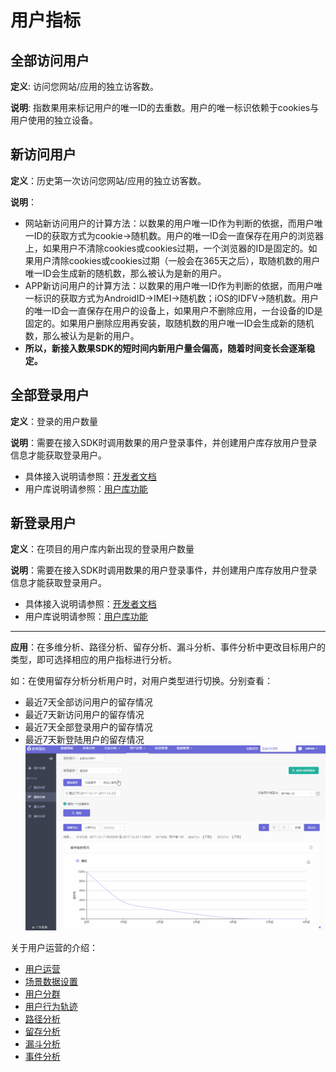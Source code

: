 # 用户指标
## 全部访问用户
**定义**: 访问您网站/应用的独立访客数。

**说明**: 指数果用来标记用户的唯一ID的去重数。用户的唯一标识依赖于cookies与用户使用的独立设备。

## 新访问用户
**定义**：历史第一次访问您网站/应用的独立访客数。

**说明**：
* 网站新访问用户的计算方法：以数果的用户唯一ID作为判断的依据，而用户唯一ID的获取方式为cookie->随机数。用户的唯一ID会一直保存在用户的浏览器上，如果用户不清除cookies或cookies过期，一个浏览器的ID是固定的。如果用户清除cookies或cookies过期（一般会在365天之后），取随机数的用户唯一ID会生成新的随机数，那么被认为是新的用户。
* APP新访问用户的计算方法：以数果的用户唯一ID作为判断的依据，而用户唯一标识的获取方式为AndroidID->IMEI->随机数；iOS的IDFV->随机数。用户的唯一ID会一直保存在用户的设备上，如果用户不删除应用，一台设备的ID是固定的。如果用户删除应用再安装，取随机数的用户唯一ID会生成新的随机数，那么被认为是新的用户。
* **所以，新接入数果SDK的短时间内新用户量会偏高，随着时间变长会逐渐稳定。**

## 全部登录用户
**定义**：登录的用户数量

**说明**：需要在接入SDK时调用数果的用户登录事件，并创建用户库存放用户登录信息才能获取登录用户。

* 具体接入说明请参照：[开发者文档](/developer/web/developer-docs-web.md)
* 用户库说明请参照：[用户库功能](/project-management.md#user-library)

## 新登录用户
**定义**：在项目的用户库内新出现的登录用户数量

**说明**：需要在接入SDK时调用数果的用户登录事件，并创建用户库存放用户登录信息才能获取登录用户。

* 具体接入说明请参照：[开发者文档](/developer/web/developer-docs-web.md)
* 用户库说明请参照：[用户库功能](/project-management.md#user-library)

***
**应用**：在多维分析、路径分析、留存分析、漏斗分析、事件分析中更改目标用户的类型，即可选择相应的用户指标进行分析。

如：在使用留存分析分析用户时，对用户类型进行切换。分别查看：
* 最近7天全部访问用户的留存情况
* 最近7天新访问用户的留存情况
* 最近7天全部登录用户的留存情况
* 最近7天新登陆用户的留存情况
![](/assets/user/user-7.gif)


关于用户运营的介绍：
  * [用户运营](user-operation.md)
  * [场景数据设置](user-operation.md#scene-setting)
  * [用户分群](user-segmentation.md)
  * [用户行为轨迹](user-segmentation.md#behavior-trace)
  * [路径分析](path-analytics.md)
  * [留存分析](retation-analytics.md)
  * [漏斗分析](funnel-analytics.md)
  * [事件分析](event-analytics.md)